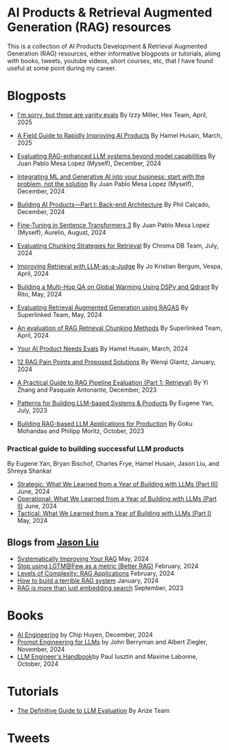 # AI Products & Retrieval Augmented Generation (RAG) resources

This is a collection of AI Products Development & Retrieval Augmented Generation (RAG) resources, either informative blogposts or tutorials, along with books, tweets, youtube videos, short courses, etc, that I have found useful at some point during my career.

# Blogposts

- [I'm sorry, but those are vanity evals](https://hex.tech/blog/im-sorry-but-those-are-vanity-evals/) By Izzy Miller, Hex Team, April, 2025

- [A Field Guide to Rapidly Improving AI Products](https://hamel.dev/blog/posts/field-guide/) By Hamel Husain, March, 2025

- [Evaluating RAG-enhanced LLM systems beyond model capabilities](https://juanpml.com/writing/2024/12/18/evaluating-rag-enhanced-llm-systems-beyond-model-capabilities/) By Juan Pablo Mesa Lopez (Myself), December, 2024

- [Integrating ML and Generative AI into your business: start with the problem, not the solution](https://juanpml.com/writing/2024/12/21/integrating-ml-and-generative-ai-into-your-business-start-with-the-problem-not-the-solution/) By Juan Pablo Mesa Lopez (Myself), December, 2024

- [Building AI Products—Part I: Back-end Architecture](https://philcalcado.com/2024/12/14/building-ai-products-part-i.html) By Phil Calçado, December, 2024

- [Fine-Tuning in Sentence Transformers 3](https://www.aurelio.ai/learn/sentence-transformers-fine-tuning) By Juan Pablo Mesa Lopez (Myself), Aurelio, August, 2024

- [Evaluating Chunking Strategies for Retrieval](https://research.trychroma.com/evaluating-chunking) By Chroma DB Team, July, 2024

- [Improving Retrieval with LLM-as-a-Judge](https://blog.vespa.ai/improving-retrieval-with-llm-as-a-judge/) By Jo Kristian Bergum, Vespa, April, 2024

- [Building a Multi-Hop QA on Global Warming Using DSPy and Qdrant](https://rito.hashnode.dev/building-a-multi-hop-qa-with-dspy-and-qdrant) By Rito, May, 2024

- [Evaluating Retrieval Augmented Generation using RAGAS](https://superlinked.com/vectorhub/articles/retrieval-augmented-generation-eval-qdrant-ragas) By Superlinked Team, May, 2024

- [An evaluation of RAG Retrieval Chunking Methods](https://superlinked.com/vectorhub/articles/evaluation-rag-retrieval-chunking-methods) By Superlinked Team, April, 2024
 
- [Your AI Product Needs Evals](https://hamel.dev/blog/posts/evals/) By Hamel Husain, March, 2024

- [12 RAG Pain Points and Proposed Solutions](https://towardsdatascience.com/12-rag-pain-points-and-proposed-solutions-43709939a28c) By Wenqi Glantz, January, 2024

- [A Practical Guide to RAG Pipeline Evaluation (Part 1: Retrieval)](https://blog.relari.ai/a-practical-guide-to-rag-pipeline-evaluation-part-1-27a472b09893) By Yi Zhang and Pasquale Antonante, December, 2023

- [Patterns for Building LLM-based Systems & Products](https://eugeneyan.com/writing/llm-patterns/) By Eugene Yan, July, 2023

- [Building RAG-based LLM Applications for Production](https://www.anyscale.com/blog/a-comprehensive-guide-for-building-rag-based-llm-applications-part-1) By Goku Mohandas and Philipp Moritz, October, 2023


### Practical guide to building successful LLM products

By Eugene Yan, Bryan Bischof, Charles Frye, Hamel Husain, Jason Liu, and Shreya Shankar

- [Strategic: What We Learned from a Year of Building with LLMs (Part III)](https://www.oreilly.com/radar/what-we-learned-from-a-year-of-building-with-llms-part-iii-strategy/) June, 2024
- [Operational: What We Learned from a Year of Building with LLMs (Part II)](https://www.oreilly.com/radar/what-we-learned-from-a-year-of-building-with-llms-part-ii/) June, 2024
- [Tactical: What We Learned from a Year of Building with LLMs (Part I)](https://www.oreilly.com/radar/what-we-learned-from-a-year-of-building-with-llms-part-i/) May, 2024



## Blogs from [Jason Liu](https://jxnl.co/writing/category/rag)

- [Systematically Improving Your RAG](https://jxnl.co/writing/2024/05/22/systematically-improving-your-rag/) May, 2024
- [Stop using LGTM@Few as a metric (Better RAG)](https://jxnl.co/writing/2024/02/05/when-to-lgtm-at-k/) February, 2024
- [Levels of Complexity: RAG Applications](https://jxnl.co/writing/2024/02/28/levels-of-complexity-rag-applications/) February, 2024
- [How to build a terrible RAG system](https://jxnl.co/writing/2024/01/07/inverted-thinking-rag/) January, 2024
- [RAG is more than just embedding search](https://jxnl.co/writing/2023/09/17/rag-is-more-than-embeddings/) September, 2023

# Books

- [AI Engineering](https://www.oreilly.com/library/view/ai-engineering/9781098166298/) by Chip Huyen, December, 2024
- [Prompt Engineering for LLMs](https://www.oreilly.com/library/view/prompt-engineering-for/9781098156145/) by John Berryman and Albert Ziegler, November, 2024
- [LLM Engineer's Handbook](https://www.oreilly.com/library/view/llm-engineers-handbook/9781836200079/)by Paul Iusztin and Maxime Labonne, October, 2024


# Tutorials

- [The Definitive Guide to LLM Evaluation](https://arize.com/llm-evaluation) By Arize Team

# Tweets


